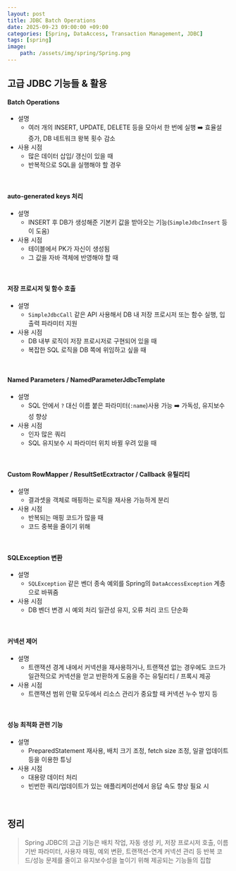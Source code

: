 ```yaml
---
layout: post
title: JDBC Batch Operations
date: 2025-09-23 09:00:00 +09:00
categories: [Spring, DataAccess, Transaction Management, JDBC]
tags: [spring]
image:
    path: /assets/img/spring/Spring.png
---
```


## 고급 JDBC 기능들 & 활용

#### Batch Operations

- 설명
  - 여러 개의 INSERT, UPDATE, DELETE 등을 모아서 한 번에 실행 ➡️ 효율설 증가, DB 네트워크 왕복 횟수 감소
- 사용 시점
  - 많은 데이터 삽입/ 갱신이 있을 때
  - 반복적으로 SQL을 실행해야 할 경우

<br>

#### auto-generated keys 처리

- 설명
  - INSERT 후 DB가 생성해준 기본키 값을 받아오는 기능(`SimpleJdbcInsert` 등이 도움)
- 사용 시점
  - 테이블에서 PK가 자신이 생성됨
  - 그 값을 자바 객체에 반영해야 할 때

<br>

#### 저장 프로시저 및 함수 호출

- 설명
  - `SimpleJdbcCall` 같은 API 사용해서 DB 내 저장 프로시저 또는 함수 실행, 입출력 파라미터 지원
- 사용 시점
  - DB 내부 로직이 저장 프로시저로 구현되어 있을 때
  - 복잡한 SQL 로직을 DB 쪽에 위임하고 싶을 때

<br>

#### Named Parameters / NamedParameterJdbcTemplate

- 설명
  - SQL 안에서 `?` 대신 이름 붙은 파라미터(`:name`)사용 가능 ➡️ 가독성, 유지보수성 향상 
- 사용 시점
  - 인자 많은 쿼리
  - SQL 유지보수 시 파라미터 위치 바뀔 우려 있을 때

<br>

#### Custom RowMapper / ResultSetEcxtractor / Callback 유틸리티

- 설명
  - 결과셋을 객체로 매핑하는 로직을 재사용 가능하게 분리
- 사용 시점
  - 반복되는 매핑 코드가 많을 때
  - 코드 중복을 줄이기 위해

<br>

#### SQLException 변환

- 설명
  - `SQLException` 같은 벤더 종속 예외를 Spring의 `DataAccessException` 계층으로 바꿔줌
- 사용 시점
  - DB 벤더 변경 시 예외 처리 일관성 유지, 오류 처리 코드 단순화

<br>

#### 커넥션 제어 

- 설명
  - 트랜잭션 경계 내에서 커넥션을 재사용하거나, 트랜잭션 없는 경우에도 코드가 일관적으로 커넥션을 얻고 반환하게 도움을 주는 유틸리티 / 프록시 제공
- 사용 시점
  - 트랜잭션 범위 안팎 모두에서 리소스 관리가 중요할 때 커넥션 누수 방지 등

<br>

#### 성능 최적화 관련 기능

- 설명
  - PreparedStatement 재사용, 배치 크기 조정, fetch size 조정, 일괄 업데이트 등을 이용한 튜닝
- 사용 시점
  - 대용량 데이터 처리
  - 빈번한 쿼리/업데이트가 있는 애플리케이션에서 응답 속도 향상 필요 시

<br>

## 정리

> Spring JDBC의 고급 기능은 배치 작업, 자동 생성 키, 저장 프로시저 호출, 이름 기반 파라미터, 사용자 매핑, 예외 변환, 트랜잭션-연계 커넥션 관리 등 반복 코드/성능 문제를 줄이고 유지보수성을 높이기 위해 제공되는 기능들의 집합